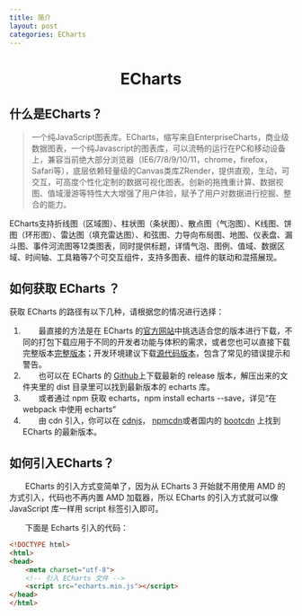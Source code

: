 ```yaml
---
title: 简介
layout: post
categories: ECharts
---
```



# <center>ECharts</center>

## 什么是ECharts？

> 一个纯JavaScript图表库。ECharts，缩写来自EnterpriseCharts，商业级数据图表，一个纯Javascript的图表库，可以流畅的运行在PC和移动设备上，兼容当前绝大部分浏览器（IE6/7/8/9/10/11，chrome，firefox，Safari等），底层依赖轻量级的Canvas类库ZRender，提供直观，生动，可交互，可高度个性化定制的数据可视化图表。创新的拖拽重计算、数据视图、值域漫游等特性大大增强了用户体验，赋予了用户对数据进行挖掘、整合的能力。

ECharts支持折线图（区域图）、柱状图（条状图）、散点图（气泡图）、K线图、饼图（环形图）、雷达图（填充雷达图）、和弦图、力导向布局图、地图、仪表盘、漏斗图、事件河流图等12类图表，同时提供标题，详情气泡、图例、值域、数据区域、时间轴、工具箱等7个可交互组件，支持多图表、组件的联动和混搭展现。

## 如何获取 ECharts ？
获取 ECharts 的路径有以下几种，请根据您的情况进行选择：
1. &emsp;&emsp;最直接的方法是在 ECharts 的[官方网站](http://echarts.baidu.com/download.html)中挑选适合您的版本进行下载，不同的打包下载应用于不同的开发者功能与体积的需求，或者您也可以直接下载完整版本[完整版本](http://echarts.baidu.com/dist/echarts.min.js)；开发环境建议下载[源代码版本](http://echarts.baidu.com/dist/echarts.js)，包含了常见的错误提示和警告。
2. &emsp;&emsp;也可以在 ECharts 的 [Github](https://github.com/echarts)上下载最新的 release 版本，解压出来的文件夹里的 dist 目录里可以找到最新版本的 echarts 库。
3. &emsp;&emsp;或者通过 npm 获取 echarts，npm install echarts --save，详见“在 webpack 中使用 echarts”
4. &emsp;&emsp;由 cdn 引入，你可以在 [cdnjs](https://cdnjs.com/libraries/echarts)， [npmcdn](https://npmcdn.com/echarts@latest/dist/)或者国内的 [bootcdn](http://www.bootcdn.cn/echarts/) 上找到 ECharts 的最新版本。

## 如何引入ECharts？
&emsp;&emsp;ECharts 的引入方式变简单了，因为从 ECharts 3 开始就不用使用 AMD 的方式引入，代码也不再内置 AMD 加载器，所以 ECharts 的引入方式就可以像 JavaScript 库一样用 script 标签引入即可。

&emsp;&emsp;下面是 Echarts 引入的代码：


```html
<!DOCTYPE html>
<html>
<head>
    <meta charset="utf-8">
    <!-- 引入 ECharts 文件 -->
    <script src="echarts.min.js"></script>
</head>
</html>
```


